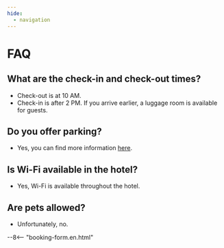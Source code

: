 ```yaml
---
hide:
  - navigation
---
```


# **FAQ**

## What are the check-in and check-out times?
- Check-out is at 10 AM.
- Check-in is after 2 PM. If you arrive earlier, a luggage room is available for guests.

## Do you offer parking?
- Yes, you can find more information [here](03.parking.md).

## Is Wi-Fi available in the hotel?
- Yes, Wi-Fi is available throughout the hotel.

## Are pets allowed?
- Unfortunately, no.

--8<-- "booking-form.en.html"

